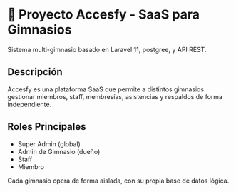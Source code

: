 # 🧩 Proyecto Accesfy - SaaS para Gimnasios

Sistema multi-gimnasio basado en Laravel 11, postgree, y API REST.

## Descripción
Accesfy es una plataforma SaaS que permite a distintos gimnasios gestionar miembros, staff, membresías, asistencias y respaldos de forma independiente.

## Roles Principales
- Super Admin (global)
- Admin de Gimnasio (dueño)
- Staff
- Miembro

Cada gimnasio opera de forma aislada, con su propia base de datos lógica.
